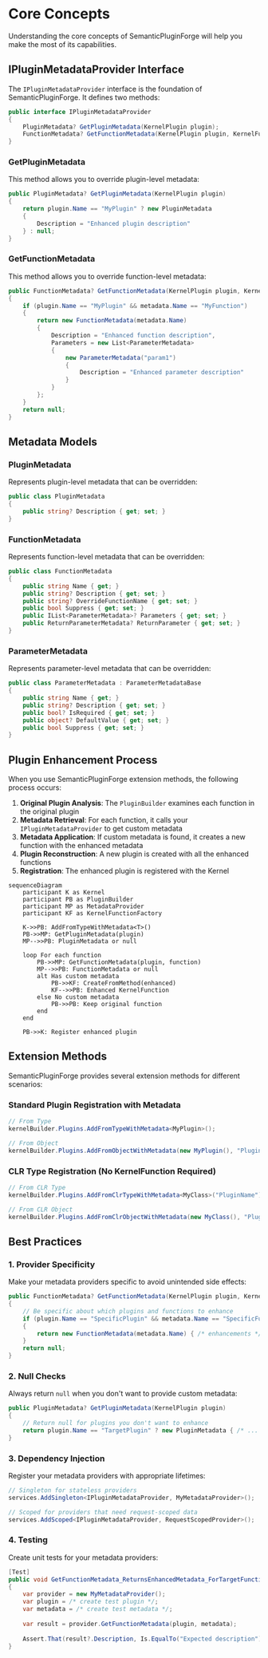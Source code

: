 # Core Concepts

Understanding the core concepts of SemanticPluginForge will help you make the most of its capabilities.

## IPluginMetadataProvider Interface

The `IPluginMetadataProvider` interface is the foundation of SemanticPluginForge. It defines two methods:

```csharp
public interface IPluginMetadataProvider
{
    PluginMetadata? GetPluginMetadata(KernelPlugin plugin);
    FunctionMetadata? GetFunctionMetadata(KernelPlugin plugin, KernelFunctionMetadata metadata);
}
```

### GetPluginMetadata

This method allows you to override plugin-level metadata:

```csharp
public PluginMetadata? GetPluginMetadata(KernelPlugin plugin)
{
    return plugin.Name == "MyPlugin" ? new PluginMetadata
    {
        Description = "Enhanced plugin description"
    } : null;
}
```

### GetFunctionMetadata

This method allows you to override function-level metadata:

```csharp
public FunctionMetadata? GetFunctionMetadata(KernelPlugin plugin, KernelFunctionMetadata metadata)
{
    if (plugin.Name == "MyPlugin" && metadata.Name == "MyFunction")
    {
        return new FunctionMetadata(metadata.Name)
        {
            Description = "Enhanced function description",
            Parameters = new List<ParameterMetadata>
            {
                new ParameterMetadata("param1") 
                { 
                    Description = "Enhanced parameter description" 
                }
            }
        };
    }
    return null;
}
```

## Metadata Models

### PluginMetadata

Represents plugin-level metadata that can be overridden:

```csharp
public class PluginMetadata
{
    public string? Description { get; set; }
}
```

### FunctionMetadata

Represents function-level metadata that can be overridden:

```csharp
public class FunctionMetadata
{
    public string Name { get; }
    public string? Description { get; set; }
    public string? OverrideFunctionName { get; set; }
    public bool Suppress { get; set; }
    public IList<ParameterMetadata>? Parameters { get; set; }
    public ReturnParameterMetadata? ReturnParameter { get; set; }
}
```

### ParameterMetadata

Represents parameter-level metadata that can be overridden:

```csharp
public class ParameterMetadata : ParameterMetadataBase
{
    public string Name { get; }
    public string? Description { get; set; }
    public bool? IsRequired { get; set; }
    public object? DefaultValue { get; set; }
    public bool Suppress { get; set; }
}
```

## Plugin Enhancement Process

When you use SemanticPluginForge extension methods, the following process occurs:

1. **Original Plugin Analysis**: The `PluginBuilder` examines each function in the original plugin
2. **Metadata Retrieval**: For each function, it calls your `IPluginMetadataProvider` to get custom metadata
3. **Metadata Application**: If custom metadata is found, it creates a new function with the enhanced metadata
4. **Plugin Reconstruction**: A new plugin is created with all the enhanced functions
5. **Registration**: The enhanced plugin is registered with the Kernel

```mermaid
sequenceDiagram
    participant K as Kernel
    participant PB as PluginBuilder
    participant MP as MetadataProvider
    participant KF as KernelFunctionFactory
    
    K->>PB: AddFromTypeWithMetadata<T>()
    PB->>MP: GetPluginMetadata(plugin)
    MP-->>PB: PluginMetadata or null
    
    loop For each function
        PB->>MP: GetFunctionMetadata(plugin, function)
        MP-->>PB: FunctionMetadata or null
        alt Has custom metadata
            PB->>KF: CreateFromMethod(enhanced)
            KF-->>PB: Enhanced KernelFunction
        else No custom metadata
            PB->>PB: Keep original function
        end
    end
    
    PB->>K: Register enhanced plugin
```

## Extension Methods

SemanticPluginForge provides several extension methods for different scenarios:

### Standard Plugin Registration with Metadata

```csharp
// From Type
kernelBuilder.Plugins.AddFromTypeWithMetadata<MyPlugin>();

// From Object
kernelBuilder.Plugins.AddFromObjectWithMetadata(new MyPlugin(), "PluginName");
```

### CLR Type Registration (No KernelFunction Required)

```csharp
// From CLR Type
kernelBuilder.Plugins.AddFromClrTypeWithMetadata<MyClass>("PluginName");

// From CLR Object
kernelBuilder.Plugins.AddFromClrObjectWithMetadata(new MyClass(), "PluginName");
```

## Best Practices

### 1. Provider Specificity

Make your metadata providers specific to avoid unintended side effects:

```csharp
public FunctionMetadata? GetFunctionMetadata(KernelPlugin plugin, KernelFunctionMetadata metadata)
{
    // Be specific about which plugins and functions to enhance
    if (plugin.Name == "SpecificPlugin" && metadata.Name == "SpecificFunction")
    {
        return new FunctionMetadata(metadata.Name) { /* enhancements */ };
    }
    return null;
}
```

### 2. Null Checks

Always return `null` when you don't want to provide custom metadata:

```csharp
public PluginMetadata? GetPluginMetadata(KernelPlugin plugin)
{
    // Return null for plugins you don't want to enhance
    return plugin.Name == "TargetPlugin" ? new PluginMetadata { /* ... */ } : null;
}
```

### 3. Dependency Injection

Register your metadata providers with appropriate lifetimes:

```csharp
// Singleton for stateless providers
services.AddSingleton<IPluginMetadataProvider, MyMetadataProvider>();

// Scoped for providers that need request-scoped data
services.AddScoped<IPluginMetadataProvider, RequestScopedProvider>();
```

### 4. Testing

Create unit tests for your metadata providers:

```csharp
[Test]
public void GetFunctionMetadata_ReturnsEnhancedMetadata_ForTargetFunction()
{
    var provider = new MyMetadataProvider();
    var plugin = /* create test plugin */;
    var metadata = /* create test metadata */;
    
    var result = provider.GetFunctionMetadata(plugin, metadata);
    
    Assert.That(result?.Description, Is.EqualTo("Expected description"));
}
```
